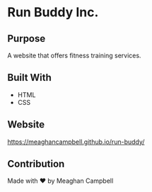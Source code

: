 # Run Buddy Inc.

## Purpose
A website that offers fitness training services.

## Built With
* HTML
* CSS

## Website
https://meaghancampbell.github.io/run-buddy/

## Contribution
Made with ❤️ by Meaghan Campbell
